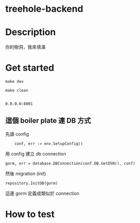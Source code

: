 # treehole-backend

# Description
你的樹洞，我來填滿

# Get started
```
make dev

make clean


0.0.0.0:8001

```

## 這個 boiler plate 連 DB 方式

先讀 config
```
	conf, err := env.SetupConfig()
```

用 config 建立 db connection

```
gorm, err = database.DBConnection(conf.DB.GetDSN(), conf)
```

然後 migration (init)
```
repository.InitDB(gorm)
```

這邊 gorm 定義成類似於 connection

# How to test
